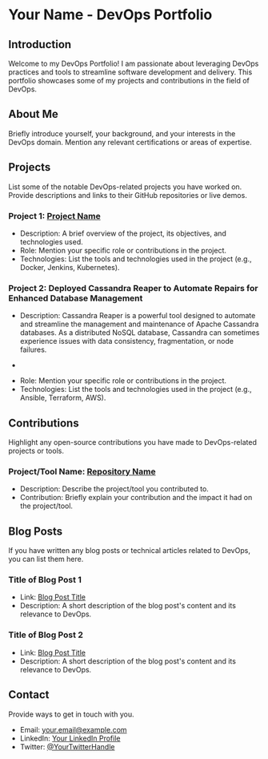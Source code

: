 # Your Name - DevOps Portfolio

## Introduction
Welcome to my DevOps Portfolio! I am passionate about leveraging DevOps practices and tools to streamline software development and delivery. This portfolio showcases some of my projects and contributions in the field of DevOps.

## About Me
Briefly introduce yourself, your background, and your interests in the DevOps domain. Mention any relevant certifications or areas of expertise.

## Projects
List some of the notable DevOps-related projects you have worked on. Provide descriptions and links to their GitHub repositories or live demos.

### Project 1: [Project Name](link-to-repo-or-demo)
- Description: A brief overview of the project, its objectives, and technologies used.
- Role: Mention your specific role or contributions in the project.
- Technologies: List the tools and technologies used in the project (e.g., Docker, Jenkins, Kubernetes).

### Project 2: Deployed Cassandra Reaper to Automate Repairs for Enhanced Database Management
- Description: Cassandra Reaper is a powerful tool designed to automate and streamline the management and maintenance of Apache Cassandra databases. As a distributed NoSQL database, Cassandra can sometimes experience issues with data consistency, fragmentation, or node failures.

* 

- Role: Mention your specific role or contributions in the project.
- Technologies: List the tools and technologies used in the project (e.g., Ansible, Terraform, AWS).

## Contributions
Highlight any open-source contributions you have made to DevOps-related projects or tools.

### Project/Tool Name: [Repository Name](link-to-repo)
- Description: Describe the project/tool you contributed to.
- Contribution: Briefly explain your contribution and the impact it had on the project/tool.

## Blog Posts
If you have written any blog posts or technical articles related to DevOps, you can list them here.

### Title of Blog Post 1
- Link: [Blog Post Title](link-to-blog-post)
- Description: A short description of the blog post's content and its relevance to DevOps.

### Title of Blog Post 2
- Link: [Blog Post Title](link-to-blog-post)
- Description: A short description of the blog post's content and its relevance to DevOps.

## Contact
Provide ways to get in touch with you.

- Email: your.email@example.com
- LinkedIn: [Your LinkedIn Profile](https://www.linkedin.com/in/yourusername/)
- Twitter: [@YourTwitterHandle](https://twitter.com/yourusername)